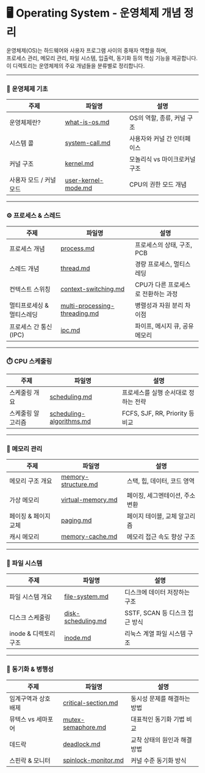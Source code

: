 # 🖥️ Operating System - 운영체제 개념 정리

운영체제(OS)는 하드웨어와 사용자 프로그램 사이의 중재자 역할을 하며,  
프로세스 관리, 메모리 관리, 파일 시스템, 입출력, 동기화 등의 핵심 기능을 제공합니다.  
이 디렉토리는 운영체제의 주요 개념들을 분류별로 정리합니다.

---

### 🧠 운영체제 기초
| 주제 | 파일명 | 설명 |
|------|--------|------|
| 운영체제란? | [what-is-os.md](./notes/what-is-os.md) | OS의 역할, 종류, 커널 구조 |
| 시스템 콜 | [system-call.md](./notes/system-call.md) | 사용자와 커널 간 인터페이스 |
| 커널 구조 | [kernel.md](./notes/kernel.md) | 모놀리식 vs 마이크로커널 구조 |
| 사용자 모드 / 커널 모드 | [user-kernel-mode.md](./notes/user-kernel-mode.md) | CPU의 권한 모드 개념 |

---

### ⚙️ 프로세스 & 스레드
| 주제 | 파일명 | 설명 |
|------|--------|------|
| 프로세스 개념 | [process.md](./notes/process.md) | 프로세스의 상태, 구조, PCB |
| 스레드 개념 | [thread.md](./notes/thread.md) | 경량 프로세스, 멀티스레딩 |
| 컨텍스트 스위칭 | [context-switching.md](./notes/context-switching.md) | CPU가 다른 프로세스로 전환하는 과정 |
| 멀티프로세싱 & 멀티스레딩 | [multi-processing-threading.md](./notes/multi-processing-threading.md) | 병렬성과 자원 분리 차이점 |
| 프로세스 간 통신 (IPC) | [ipc.md](./notes/ipc.md) | 파이프, 메시지 큐, 공유 메모리 |

---

### ⏱️ CPU 스케줄링
| 주제 | 파일명 | 설명 |
|------|--------|------|
| 스케줄링 개요 | [scheduling.md](./notes/scheduling.md) | 프로세스를 실행 순서대로 정하는 전략 |
| 스케줄링 알고리즘 | [scheduling-algorithms.md](./notes/scheduling-algorithms.md) | FCFS, SJF, RR, Priority 등 비교 |

---

### 🧮 메모리 관리
| 주제 | 파일명 | 설명 |
|------|--------|------|
| 메모리 구조 개요 | [memory-structure.md](./notes/memory-structure.md) | 스택, 힙, 데이터, 코드 영역 |
| 가상 메모리 | [virtual-memory.md](./notes/virtual-memory.md) | 페이징, 세그멘테이션, 주소 변환 |
| 페이징 & 페이지 교체 | [paging.md](./notes/paging.md) | 페이지 테이블, 교체 알고리즘 |
| 캐시 메모리 | [memory-cache.md](./notes/memory-cache.md) | 메모리 접근 속도 향상 구조 |

---

### 💾 파일 시스템
| 주제 | 파일명 | 설명 |
|------|--------|------|
| 파일 시스템 개요 | [file-system.md](./notes/file-system.md) | 디스크에 데이터 저장하는 구조 |
| 디스크 스케줄링 | [disk-scheduling.md](./notes/disk-scheduling.md) | SSTF, SCAN 등 디스크 접근 방식 |
| inode & 디렉토리 구조 | [inode.md](./notes/inode.md) | 리눅스 계열 파일 시스템 구조 |

---

### 🔐 동기화 & 병행성
| 주제 | 파일명 | 설명 |
|------|--------|------|
| 임계구역과 상호 배제 | [critical-section.md](./notes/critical-section.md) | 동시성 문제를 해결하는 방법 |
| 뮤텍스 vs 세마포어 | [mutex-semaphore.md](./notes/mutex-semaphore.md) | 대표적인 동기화 기법 비교 |
| 데드락 | [deadlock.md](./notes/deadlock.md) | 교착 상태의 원인과 해결 방법 |
| 스핀락 & 모니터 | [spinlock-monitor.md](./notes/spinlock-monitor.md) | 커널 수준 동기화 방식 |
